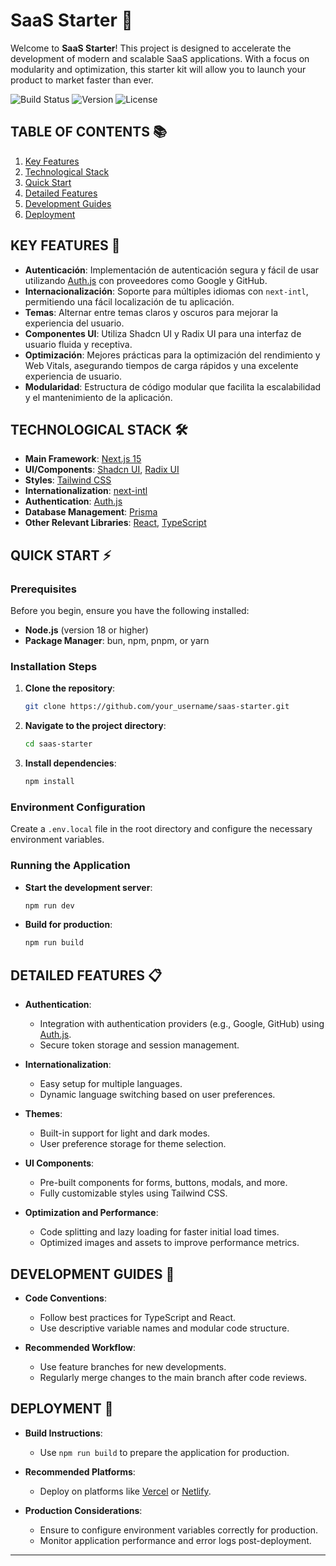 # SaaS Starter 🚀

Welcome to **SaaS Starter**! This project is designed to accelerate the development of modern and scalable SaaS applications. With a focus on modularity and optimization, this starter kit will allow you to launch your product to market faster than ever.

![Build Status](https://img.shields.io/badge/build-passing-brightgreen) ![Version](https://img.shields.io/badge/version-1.0.0-blue) ![License](https://img.shields.io/badge/license-MIT-yellow)

## TABLE OF CONTENTS 📚

1. [Key Features](#key-features)
2. [Technological Stack](#technological-stack)
3. [Quick Start](#quick-start)
4. [Detailed Features](#detailed-features)
5. [Development Guides](#development-guides)
6. [Deployment](#deployment)

## KEY FEATURES 🌟

- **Autenticación**: Implementación de autenticación segura y fácil de usar utilizando [Auth.js](https://authjs.dev/) con proveedores como Google y GitHub.
- **Internacionalización**: Soporte para múltiples idiomas con `next-intl`, permitiendo una fácil localización de tu aplicación.
- **Temas**: Alternar entre temas claros y oscuros para mejorar la experiencia del usuario.
- **Componentes UI**: Utiliza Shadcn UI y Radix UI para una interfaz de usuario fluida y receptiva.
- **Optimización**: Mejores prácticas para la optimización del rendimiento y Web Vitals, asegurando tiempos de carga rápidos y una excelente experiencia de usuario.
- **Modularidad**: Estructura de código modular que facilita la escalabilidad y el mantenimiento de la aplicación.

## TECHNOLOGICAL STACK 🛠️

- **Main Framework**: [Next.js 15](https://nextjs.org/)
- **UI/Components**: [Shadcn UI](https://ui.shadcn.com/), [Radix UI](https://www.radix-ui.com/)
- **Styles**: [Tailwind CSS](https://tailwindcss.com/)
- **Internationalization**: [next-intl](https://next-intl.js.org/)
- **Authentication**: [Auth.js](https://authjs.dev/)
- **Database Management**: [Prisma](https://www.prisma.io/)
- **Other Relevant Libraries**: [React](https://react.dev/), [TypeScript](https://www.typescriptlang.org/)

## QUICK START ⚡

### Prerequisites

Before you begin, ensure you have the following installed:

- **Node.js** (version 18 or higher)
- **Package Manager**: bun, npm, pnpm, or yarn

### Installation Steps

1. **Clone the repository**:
   ```bash
   git clone https://github.com/your_username/saas-starter.git
   ```
2. **Navigate to the project directory**:
   ```bash
   cd saas-starter
   ```
3. **Install dependencies**:
   ```bash
   npm install
   ```

### Environment Configuration

Create a `.env.local` file in the root directory and configure the necessary environment variables.

### Running the Application

- **Start the development server**:
  ```bash
  npm run dev
  ```
- **Build for production**:
  ```bash
  npm run build
  ```

## DETAILED FEATURES 📋

- **Authentication**:

  - Integration with authentication providers (e.g., Google, GitHub) using [Auth.js](https://authjs.dev/).
  - Secure token storage and session management.

- **Internationalization**:

  - Easy setup for multiple languages.
  - Dynamic language switching based on user preferences.

- **Themes**:

  - Built-in support for light and dark modes.
  - User preference storage for theme selection.

- **UI Components**:

  - Pre-built components for forms, buttons, modals, and more.
  - Fully customizable styles using Tailwind CSS.

- **Optimization and Performance**:
  - Code splitting and lazy loading for faster initial load times.
  - Optimized images and assets to improve performance metrics.

## DEVELOPMENT GUIDES 📝

- **Code Conventions**:

  - Follow best practices for TypeScript and React.
  - Use descriptive variable names and modular code structure.

- **Recommended Workflow**:
  - Use feature branches for new developments.
  - Regularly merge changes to the main branch after code reviews.

## DEPLOYMENT 🚀

- **Build Instructions**:
  - Use `npm run build` to prepare the application for production.
- **Recommended Platforms**:

  - Deploy on platforms like [Vercel](https://vercel.com/) or [Netlify](https://www.netlify.com/).

- **Production Considerations**:
  - Ensure to configure environment variables correctly for production.
  - Monitor application performance and error logs post-deployment.

---
